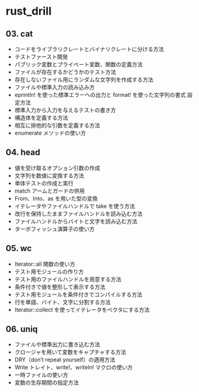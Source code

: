 # rust_drill

## 03. cat

- コードをライブラリクレートとバイナリクレートに分ける方法
- テストファースト開発
- パブリック変数とプライベート変数、関数の定義方法
- ファイルが存在するかどうかのテスト方法
- 存在しないファイル用にランダムな文字列を作成する方法
- ファイルや標準入力の読み込み方
- eprintln! を使った標準エラーへの出力と format! を使った文字列の書式 設定方法
- 標準入力から入力を与えるテストの書き方
- 構造体を定義する方法
- 相互に排他的な引数を定義する方法
- enumerate メソッドの使い方

## 04. head

- 値を受け取るオプション引数の作成
- 文字列を数値に変換する方法
- 単体テストの作成と実行
- match アームとガードの併用
- From、Into、as を用いた型の変換
- イテレータやファイルハンドルで take を使う方法
- 改行を保持したままファイルハンドルを読み込む方法
- ファイルハンドルからバイトと文字を読み込む方法
- ターボフィッシュ演算子の使い方

## 05. wc

- Iterator::all 関数の使い方
- テスト用モジュールの作り方
- テスト用のファイルハンドルを用意する方法
- 条件付きで値を整形して表示する方法
- テスト用モジュールを条件付きでコンパイルする方法
- 行を単語、バイト、文字に分割する方法
- Iterator::collect を使ってイテレータをベクタにする方法

## 06. uniq

- ファイルや標準出力に書き込む方法
- クロージャを用いて変数をキャプチャする方法
- DRY（don’t repeat yourself）の適用方法
- Write トレイト、write!、writeln! マクロの使い方
- 一時ファイルの使い方
- 変数の生存期間の指定方法

